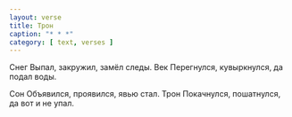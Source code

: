 ```yaml
---
layout: verse
title: Трон
caption: "* * *"
category: [ text, verses ]
---
```

Снег
Выпал, закружил, замёл следы.
Век
Перегнулся, кувыркнулся, да подал воды.

Сон
Объявился, проявился, явью стал.
Трон
Покачнулся, пошатнулся,
        да вот и не упал.
